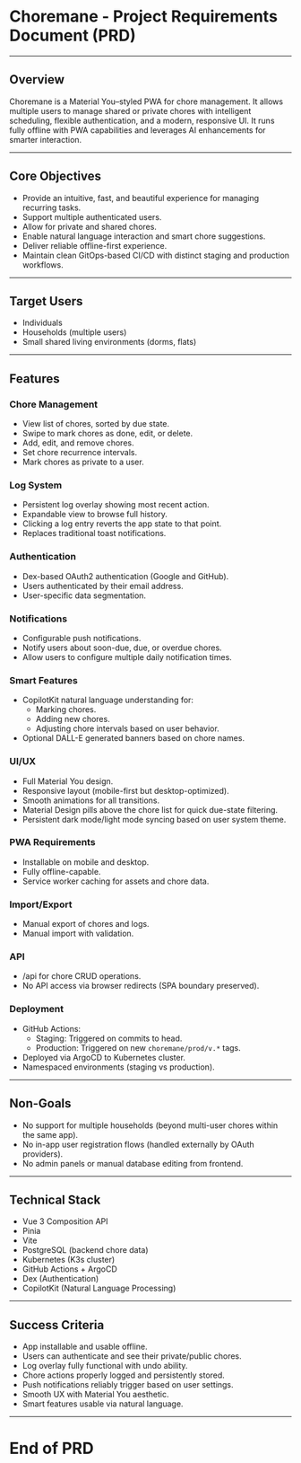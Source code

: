 ﻿# Choremane - Project Requirements Document (PRD)

---

## Overview

Choremane is a Material You–styled PWA for chore management. It allows multiple users to manage shared or private chores with intelligent scheduling, flexible authentication, and a modern, responsive UI. It runs fully offline with PWA capabilities and leverages AI enhancements for smarter interaction.

---

## Core Objectives

- Provide an intuitive, fast, and beautiful experience for managing recurring tasks.
- Support multiple authenticated users.
- Allow for private and shared chores.
- Enable natural language interaction and smart chore suggestions.
- Deliver reliable offline-first experience.
- Maintain clean GitOps-based CI/CD with distinct staging and production workflows.

---

## Target Users

- Individuals
- Households (multiple users)
- Small shared living environments (dorms, flats)

---

## Features

### Chore Management
- View list of chores, sorted by due state.
- Swipe to mark chores as done, edit, or delete.
- Add, edit, and remove chores.
- Set chore recurrence intervals.
- Mark chores as private to a user.

### Log System
- Persistent log overlay showing most recent action.
- Expandable view to browse full history.
- Clicking a log entry reverts the app state to that point.
- Replaces traditional toast notifications.

### Authentication
- Dex-based OAuth2 authentication (Google and GitHub).
- Users authenticated by their email address.
- User-specific data segmentation.

### Notifications
- Configurable push notifications.
- Notify users about soon-due, due, or overdue chores.
- Allow users to configure multiple daily notification times.

### Smart Features
- CopilotKit natural language understanding for:
  - Marking chores.
  - Adding new chores.
  - Adjusting chore intervals based on user behavior.
- Optional DALL-E generated banners based on chore names.

### UI/UX
- Full Material You design.
- Responsive layout (mobile-first but desktop-optimized).
- Smooth animations for all transitions.
- Material Design pills above the chore list for quick due-state filtering.
- Persistent dark mode/light mode syncing based on user system theme.

### PWA Requirements
- Installable on mobile and desktop.
- Fully offline-capable.
- Service worker caching for assets and chore data.

### Import/Export
- Manual export of chores and logs.
- Manual import with validation.

### API
- /api for chore CRUD operations.
- No API access via browser redirects (SPA boundary preserved).

### Deployment
- GitHub Actions:
  - Staging: Triggered on commits to head.
  - Production: Triggered on new `choremane/prod/v.*` tags.
- Deployed via ArgoCD to Kubernetes cluster.
- Namespaced environments (staging vs production).

---

## Non-Goals

- No support for multiple households (beyond multi-user chores within the same app).
- No in-app user registration flows (handled externally by OAuth providers).
- No admin panels or manual database editing from frontend.

---

## Technical Stack

- Vue 3 Composition API
- Pinia
- Vite
- PostgreSQL (backend chore data)
- Kubernetes (K3s cluster)
- GitHub Actions + ArgoCD
- Dex (Authentication)
- CopilotKit (Natural Language Processing)

---

## Success Criteria

- App installable and usable offline.
- Users can authenticate and see their private/public chores.
- Log overlay fully functional with undo ability.
- Chore actions properly logged and persistently stored.
- Push notifications reliably trigger based on user settings.
- Smooth UX with Material You aesthetic.
- Smart features usable via natural language.

---

# End of PRD
